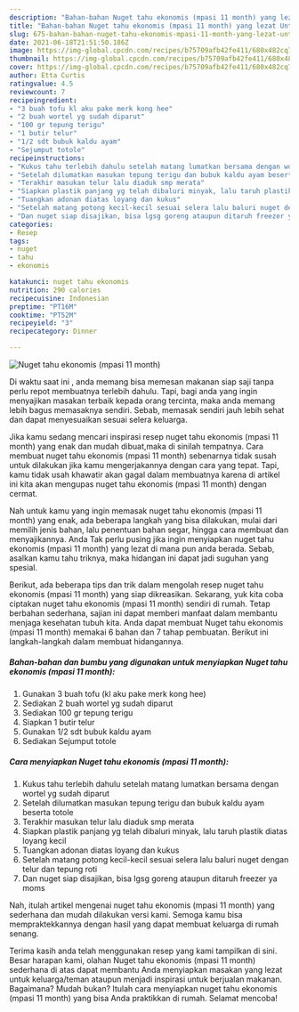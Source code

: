 ```yaml
---
description: "Bahan-bahan Nuget tahu ekonomis (mpasi 11 month) yang lezat Untuk Jualan"
title: "Bahan-bahan Nuget tahu ekonomis (mpasi 11 month) yang lezat Untuk Jualan"
slug: 675-bahan-bahan-nuget-tahu-ekonomis-mpasi-11-month-yang-lezat-untuk-jualan
date: 2021-06-18T21:51:50.186Z
image: https://img-global.cpcdn.com/recipes/b75709afb42fe411/680x482cq70/nuget-tahu-ekonomis-mpasi-11-month-foto-resep-utama.jpg
thumbnail: https://img-global.cpcdn.com/recipes/b75709afb42fe411/680x482cq70/nuget-tahu-ekonomis-mpasi-11-month-foto-resep-utama.jpg
cover: https://img-global.cpcdn.com/recipes/b75709afb42fe411/680x482cq70/nuget-tahu-ekonomis-mpasi-11-month-foto-resep-utama.jpg
author: Etta Curtis
ratingvalue: 4.5
reviewcount: 7
recipeingredient:
- "3 buah tofu kl aku pake merk kong hee"
- "2 buah wortel yg sudah diparut"
- "100 gr tepung terigu"
- "1 butir telur"
- "1/2 sdt bubuk kaldu ayam"
- "Sejumput totole"
recipeinstructions:
- "Kukus tahu terlebih dahulu setelah matang lumatkan bersama dengan wortel yg sudah diparut"
- "Setelah dilumatkan masukan tepung terigu dan bubuk kaldu ayam beserta totole"
- "Terakhir masukan telur lalu diaduk smp merata"
- "Siapkan plastik panjang yg telah dibaluri minyak, lalu taruh plastik diatas loyang kecil"
- "Tuangkan adonan diatas loyang dan kukus"
- "Setelah matang potong kecil-kecil sesuai selera lalu baluri nuget dengan telur dan tepung roti"
- "Dan nuget siap disajikan, bisa lgsg goreng ataupun ditaruh freezer ya moms"
categories:
- Resep
tags:
- nuget
- tahu
- ekonomis

katakunci: nuget tahu ekonomis 
nutrition: 290 calories
recipecuisine: Indonesian
preptime: "PT16M"
cooktime: "PT52M"
recipeyield: "3"
recipecategory: Dinner

---
```



![Nuget tahu ekonomis (mpasi 11 month)](https://img-global.cpcdn.com/recipes/b75709afb42fe411/680x482cq70/nuget-tahu-ekonomis-mpasi-11-month-foto-resep-utama.jpg)

Di waktu  saat ini , anda memang bisa memesan makanan siap saji tanpa perlu repot membuatnya terlebih dahulu. Tapi, bagi anda yang ingin menyajikan masakan terbaik kepada orang tercinta, maka anda memang lebih bagus memasaknya sendiri. Sebab, memasak sendiri jauh lebih sehat dan dapat menyesuaikan sesuai selera keluarga.

Jika kamu sedang mencari inspirasi resep nuget tahu ekonomis (mpasi 11 month) yang enak dan mudah dibuat,maka di sinilah tempatnya. Cara membuat nuget tahu ekonomis (mpasi 11 month)  sebenarnya tidak susah untuk dilakukan jika kamu mengerjakannya dengan cara yang tepat. Tapi, kamu tidak usah khawatir akan gagal dalam membuatnya 
karena di artikel ini kita akan mengupas nuget tahu ekonomis (mpasi 11 month) dengan cermat.  



Nah untuk kamu yang ingin memasak nuget tahu ekonomis (mpasi 11 month) yang enak, ada beberapa langkah yang bisa dilakukan, mulai dari memilih jenis bahan, lalu penentuan bahan segar, hingga cara membuat dan menyajikannya. Anda Tak perlu pusing jika ingin menyiapkan nuget tahu ekonomis (mpasi 11 month) yang lezat di mana pun anda berada. Sebab, asalkan kamu  tahu triknya, maka hidangan ini dapat jadi suguhan yang spesial.

Berikut, ada beberapa tips dan trik dalam mengolah resep nuget tahu ekonomis (mpasi 11 month) yang siap dikreasikan. Sekarang, yuk kita coba ciptakan nuget tahu ekonomis (mpasi 11 month) sendiri di rumah. Tetap berbahan sederhana, sajian ini dapat memberi manfaat dalam membantu menjaga kesehatan tubuh kita. Anda dapat membuat Nuget tahu ekonomis (mpasi 11 month) memakai 6 bahan dan 7 tahap pembuatan. Berikut ini langkah-langkah dalam membuat hidangannya.

<!--inarticleads1-->

##### Bahan-bahan dan bumbu yang digunakan untuk menyiapkan Nuget tahu ekonomis (mpasi 11 month):

1. Gunakan 3 buah tofu (kl aku pake merk kong hee)
1. Sediakan 2 buah wortel yg sudah diparut
1. Sediakan 100 gr tepung terigu
1. Siapkan 1 butir telur
1. Gunakan 1/2 sdt bubuk kaldu ayam
1. Sediakan Sejumput totole




<!--inarticleads2-->

##### Cara menyiapkan Nuget tahu ekonomis (mpasi 11 month):

1. Kukus tahu terlebih dahulu setelah matang lumatkan bersama dengan wortel yg sudah diparut
1. Setelah dilumatkan masukan tepung terigu dan bubuk kaldu ayam beserta totole
1. Terakhir masukan telur lalu diaduk smp merata
1. Siapkan plastik panjang yg telah dibaluri minyak, lalu taruh plastik diatas loyang kecil
1. Tuangkan adonan diatas loyang dan kukus
1. Setelah matang potong kecil-kecil sesuai selera lalu baluri nuget dengan telur dan tepung roti
1. Dan nuget siap disajikan, bisa lgsg goreng ataupun ditaruh freezer ya moms




Nah, itulah artikel mengenai  nuget tahu ekonomis (mpasi 11 month)  yang sederhana dan mudah dilakukan versi kami. Semoga kamu bisa mempraktekkannya dengan hasil yang dapat membuat keluarga di rumah senang. 

Terima kasih anda telah menggunakan resep yang kami tampilkan di sini. Besar harapan kami, olahan  Nuget tahu ekonomis (mpasi 11 month) sederhana di atas dapat membantu Anda menyiapkan masakan yang lezat untuk keluarga/teman ataupun menjadi inspirasi untuk berjualan makanan. Bagaimana? Mudah bukan? Itulah cara menyiapkan nuget tahu ekonomis (mpasi 11 month) yang bisa Anda praktikkan di rumah. Selamat mencoba!

